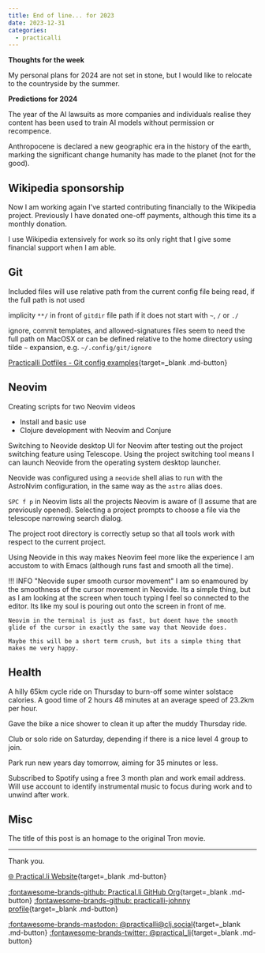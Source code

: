 ```yaml
---
title: End of line... for 2023
date: 2023-12-31
categories:
  - practicalli
---
```


**Thoughts for the week**

My personal plans for 2024 are not set in stone, but I would like to relocate to the countryside by the summer.


**Predictions for 2024**

The year of the AI lawsuits as more companies and individuals realise they content has been used to train AI models without permission or recompence.

Anthropocene is declared a new geographic era in the history of the earth, marking the significant change humanity has made to the planet (not for the good).

<!-- more -->

## Wikipedia sponsorship

Now I am working again I've started contributing financially to the Wikipedia project.  Previously I have donated one-off payments, although this time its a monthly donation.

I use Wikipedia extensively for work so its only right that I give some financial support when I am able.


## Git 

Included files will use relative path from the current config file being read, if the full path is not used

implicity `**/` in front of `gitdir` file path if it does not start with `~`, `/` or `./`

ignore, commit templates, and allowed-signatures files seem to need the full path on MacOSX or can be defined relative to the home directory using tilde `~` expansion, e.g. `~/.config/git/ignore`

[Practicalli Dotfiles - Git config examples](https://github.com/practicalli/dotfiles/tree/main/git){target=_blank .md-button}


## Neovim

Creating scripts for two Neovim videos

- Install and basic use
- Clojure development with Neovim and Conjure

Switching to Neovide desktop UI for Neovim after testing out the project switching feature using Telescope. Using the project switching tool means I can launch Neovide from the operating system desktop launcher.

Neovide was configured using a `neovide` shell alias to run with the AstroNvim configuration, in the same way as the `astro` alias does.

`SPC f p` in Neovim lists all the projects Neovim is aware of (I assume that are previously opened).  Selecting a project prompts to choose a file via the telescope narrowing search dialog.

The project root directory is correctly setup so that all tools work with respect to the current project.

Using Neovide in this way makes Neovim feel more like the experience I am accustom to with Emacs (although runs fast and smooth all the time).

!!! INFO "Neovide super smooth cursor movement"
    I am so enamoured by the smoothness of the cursor movement in Neovide.  Its a simple thing, but as I am looking at the screen when touch typing I feel so connected to the editor. Its like my soul is pouring out onto the screen in front of me.

    Neovim in the terminal is just as fast, but doent have the smooth glide of the cursor in exactly the same way that Neovide does.

    Maybe this will be a short term crush, but its a simple thing that makes me very happy.


## Health

A hilly 65km cycle ride on Thursday to burn-off some winter solstace calories. A good time of 2 hours 48 minutes at an average speed of 23.2km per hour.

Gave the bike a nice shower to clean it up after the muddy Thursday ride.

Club or solo ride on Saturday, depending if there is a nice level 4 group to join.

Park run new years day tomorrow, aiming for 35 minutes or less.

Subscribed to Spotify using a free 3 month plan and work email address.  Will use account to identify instrumental music to focus during work and to unwind after work.


## Misc

The title of this post is an homage to the original Tron movie.

---
Thank you.

[:globe_with_meridians: Practical.li Website](https://practical.li){target=_blank .md-button} 

[:fontawesome-brands-github: Practical.li GitHub Org](https://github.com/practicalli){target=_blank .md-button} 
[:fontawesome-brands-github: practicalli-johnny profile](https://github.com/practicalli-johnny){target=_blank .md-button}

[:fontawesome-brands-mastodon: @practicalli@clj.social](https://clj.social/@practicalli){target=_blank .md-button}
[:fontawesome-brands-twitter: @practical_li](https://twitter.com/practcial_li){target=_blank .md-button}

